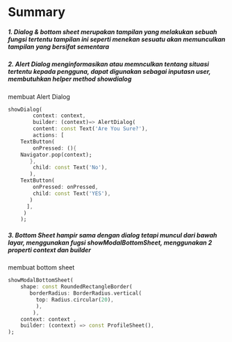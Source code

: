# Summary

##### 1. Dialog & bottom sheet merupakan tampilan yang melakukan sebuah fungsi tertentu tampilan ini seperti menekan sesuatu akan memunculkan tampilan yang bersifat sementara 

##### 2. Alert Dialog menginformasikan atau memnculkan tentang situasi tertentu kepada pengguna, dapat digunakan sebagai inputasn user, membutuhkan helper method showdialog

membuat Alert Dialog
```dart
showDialog(
        context: context, 
        builder: (context)=> AlertDialog(
        content: const Text('Are You Sure?'),
        actions: [
    TextButton(
        onPressed: (){
    Navigator.pop(context);
       }, 
        child: const Text('No'),
       ),
    TextButton(
        onPressed: onPressed, 
        child: const Text('YES'),
       )
      ],
     ) 
    );
```
##### 3. Bottom Sheet hampir sama dengan dialog tetapi muncul dari bawah layar, menggunakan fugsi showModalBottomSheet, menggunakan 2 properti context dan builder 
membuat bottom sheet

```dart
showModalBottomSheet(
    shape: const RoundedRectangleBorder(
       borderRadius: BorderRadius.vertical(
         top: Radius.circular(20),
         ),
        ), 
    context: context ,
    builder: (context) => const ProfileSheet(),
);

```